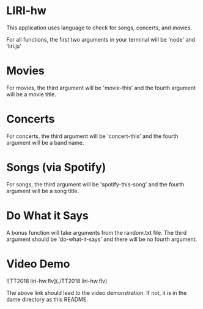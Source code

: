 # LIRI-hw

This application uses language to check for songs, concerts, and movies.

For all functions, the first two arguments in your terminal will be 'node' and 'liri.js'

# Movies

For movies, the third argument will be 'movie-this' and the fourth argument will be a movie title.

# Concerts

For concerts, the third argument will be 'concert-this' and the fourth argument will be a band name.

# Songs (via Spotify)

For songs, the third argument will be 'spotify-this-song' and the fourth argument will be a song title.

# Do What it Says

A bonus function will take arguments from the random.txt file. The third argument should be 'do-what-it-says' and there will be no fourth argument.

# Video Demo

![TT2018 liri-hw.flv](./TT2018 liri-hw.flv)

The above link should lead to the video demonstration. If not, it is in the dame directory as this README.
